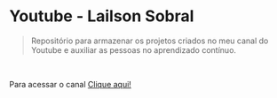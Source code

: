 # Youtube - Lailson Sobral

> Repositório para armazenar os projetos criados no meu canal do Youtube e auxiliar as pessoas no aprendizado contínuo. 

<br/>

Para acessar o canal [Clique aqui!](https://youtube.com.br/@lailsonsobral)